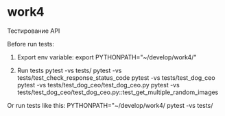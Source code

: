 # work4
Тестирование API

Before run tests:

1. Export env variable:
export PYTHONPATH="~/develop/work4/"

2. Run tests
pytest -vs tests/
pytest -vs tests/test_check_response_status_code
pytest -vs tests/test_dog_ceo
pytest -vs tests/test_dog_ceo/test_dog_ceo.py
pytest -vs tests/test_dog_ceo/test_dog_ceo.py::test_get_multiple_random_images     

Or run tests like this:
PYTHONPATH="~/develop/work4/ 
pytest -vs tests/


